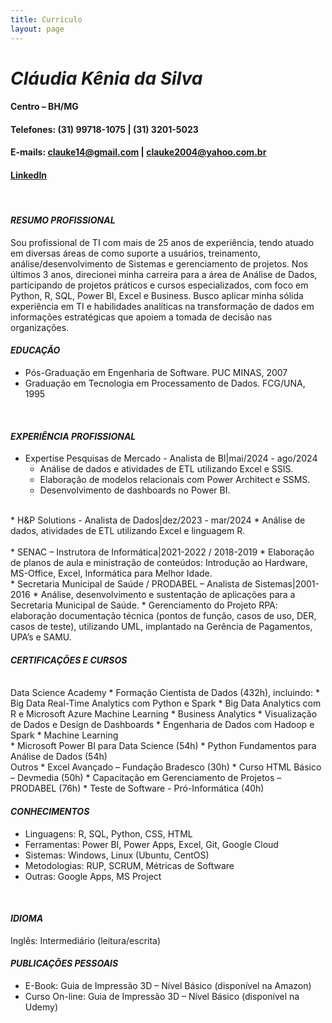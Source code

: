 ```yaml
---
title: Currículo
layout: page
---
```


# *Cláudia Kênia da Silva*

#### Centro – BH/MG
#### Telefones: (31) 99718-1075 | (31) 3201-5023
#### E-mails: clauke14@gmail.com | clauke2004@yahoo.com.br
#### [LinkedIn](https://www.linkedin.com/in/claudia-kenia/)
<br>

#### *RESUMO PROFISSIONAL*
Sou profissional de TI com mais de 25 anos de experiência, tendo atuado em diversas áreas de como suporte a usuários, treinamento, análise/desenvolvimento de Sistemas e gerenciamento de projetos.
Nos últimos 3 anos, direcionei minha carreira para a área de Análise de Dados, participando de projetos práticos e cursos especializados, com foco em Python, R, SQL, Power BI, Excel e Business.
Busco aplicar minha sólida experiência em TI e habilidades analíticas na transformação de dados em informações estratégicas que apoiem a tomada de decisão nas organizações.
<br>

#### *EDUCAÇÃO*
* Pós-Graduação em Engenharia de Software. PUC MINAS, 2007
* Graduação em Tecnologia em Processamento de Dados. FCG/UNA, 1995
<br>

#### *EXPERIÊNCIA PROFISSIONAL*
* Expertise Pesquisas de Mercado - Analista de BI|mai/2024 - ago/2024 
  * Análise de dados e atividades de ETL utilizando Excel e SSIS.
  * Elaboração de modelos relacionais com Power Architect e SSMS.
  * Desenvolvimento de dashboards no Power BI.
<br>
* H&P Solutions - Analista de Dados|dez/2023 - mar/2024
  * Análise de dados, atividades de ETL utilizando Excel e linguagem R.<br>
<br>
* SENAC – Instrutora de Informática|2021-2022 / 2018-2019 
  * Elaboração de planos de aula e ministração de conteúdos: Introdução ao Hardware, MS-Office, Excel, Informática para Melhor Idade.
<br>
* Secretaria Municipal de Saúde / PRODABEL – Analista de Sistemas|2001-2016 
  * Análise, desenvolvimento e sustentação de aplicações para a Secretaria Municipal de Saúde.
  * Gerenciamento do Projeto RPA: elaboração documentação técnica (pontos de função, casos de uso, DER, casos de teste), utilizando UML, implantado na Gerência de Pagamentos, UPA’s e SAMU.
<br>

#### *CERTIFICAÇÕES E CURSOS*
<br>
Data Science Academy
* Formação Cientista de Dados (432h), incluindo:
  * Big Data Real-Time Analytics com Python e Spark
  * Big Data Analytics com R e Microsoft Azure Machine Learning
  * Business Analytics
  * Visualização de Dados e Design de Dashboards
  * Engenharia de Dados com Hadoop e Spark
  * Machine Learning <br>
* Microsoft Power BI para Data Science (54h)
* Python Fundamentos para Análise de Dados (54h)

<br>
Outros
  * Excel Avançado – Fundação Bradesco (30h)
  * Curso HTML Básico – Devmedia (50h)
  * Capacitação em Gerenciamento de Projetos – PRODABEL (76h)
  * Teste de Software - Pró-Informática (40h)

#### *CONHECIMENTOS*
* Linguagens: R, SQL, Python, CSS, HTML
* Ferramentas: Power BI, Power Apps, Excel, Git, Google Cloud
* Sistemas: Windows, Linux (Ubuntu, CentOS)
* Metodologias: RUP, SCRUM, Métricas de Software
* Outras: Google Apps, MS Project
<br>

#### *IDIOMA*
Inglês: Intermediário (leitura/escrita)
<br>

#### *PUBLICAÇÕES PESSOAIS*
* E-Book: Guia de Impressão 3D – Nível Básico (disponível na Amazon)
* Curso On-line: Guia de Impressão 3D – Nível Básico (disponível na Udemy)